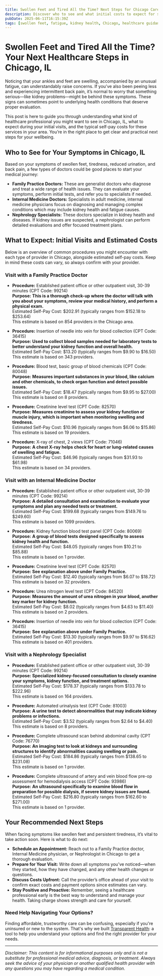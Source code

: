 ```yaml
---
title: Swollen Feet and Tired All the Time? Next Steps for Chicago Care
description: Discover who to see and what initial costs to expect for swollen feet and fatigue in Chicago, IL. Get clear guidance on next steps.
pubDate: 2025-06-11T16:15:39Z
tags: [swollen feet, fatigue, kidney health, Chicago, healthcare guidance, nephrology, internal medicine, family practice]
---
```


# Swollen Feet and Tired All the Time? Your Next Healthcare Steps in Chicago, IL

Noticing that your ankles and feet are swelling, accompanied by an unusual fatigue, can understandably raise concerns. If you’ve also been peeing less and experiencing intermittent back pain, it’s normal to worry that something serious—like kidney problems—might be behind these symptoms. These signs can sometimes point to underlying health conditions that deserve proper evaluation.

This post is here to guide you through understanding what kind of healthcare professional you might want to see in Chicago, IL, what to expect during your initial visits, and the typical self-pay costs for these services in your area. You’re in the right place to get clear and practical next steps for your wellbeing.

## Who to See for Your Symptoms in Chicago, IL

Based on your symptoms of swollen feet, tiredness, reduced urination, and back pain, a few types of doctors could be good places to start your medical journey:

- **Family Practice Doctors:** These are generalist doctors who diagnose and treat a wide range of health issues. They can evaluate your symptoms, perform initial tests, and refer you to specialists if needed.
- **Internal Medicine Doctors:** Specialists in adult medicine, internal medicine physicians focus on diagnosing and managing complex conditions which may include kidney health and fatigue causes.
- **Nephrology Specialists:** These doctors specialize in kidney health and diseases. If kidney issues are suspected, a nephrologist can perform detailed evaluations and offer focused treatment plans.

## What to Expect: Initial Visits and Estimated Costs

Below is an overview of common procedures you might encounter with each type of provider in Chicago, alongside estimated self-pay costs. Keep in mind these costs can vary, so always confirm with your provider.

### Visit with a Family Practice Doctor

- **Procedure:** Established patient office or other outpatient visit, 30-39 minutes (CPT Code: 99214)  
  **Purpose:** **This is a thorough check-up where the doctor will talk with you about your symptoms, review your medical history, and perform a physical exam.**  
  Estimated Self-Pay Cost: $202.91 (typically ranges from $152.18 to $253.64)  
  This estimate is based on 854 providers in the Chicago area.

- **Procedure:** Insertion of needle into vein for blood collection (CPT Code: 36415)  
  **Purpose:** **Used to collect blood samples needed for laboratory tests to better understand your kidney function and overall health.**  
  Estimated Self-Pay Cost: $13.20 (typically ranges from $9.90 to $16.50)  
  This estimate is based on 343 providers.

- **Procedure:** Blood test, basic group of blood chemicals (CPT Code: 80048)  
  **Purpose:** **Measures important substances in your blood, like calcium and other chemicals, to check organ function and detect possible issues.**  
  Estimated Self-Pay Cost: $18.47 (typically ranges from $9.95 to $27.00)  
  This estimate is based on 8 providers.

- **Procedure:** Creatinine level test (CPT Code: 82570)  
  **Purpose:** **Measures creatinine to assess your kidney function or muscle injury, which is important when monitoring swelling and tiredness.**  
  Estimated Self-Pay Cost: $10.96 (typically ranges from $6.06 to $15.86)  
  This estimate is based on 19 providers.

- **Procedure:** X-ray of chest, 2 views (CPT Code: 71046)  
  **Purpose:** **A chest X-ray helps check for heart or lung-related causes of swelling and fatigue.**  
  Estimated Self-Pay Cost: $46.96 (typically ranges from $31.93 to $61.98)  
  This estimate is based on 34 providers.

### Visit with an Internal Medicine Doctor

- **Procedure:** Established patient office or other outpatient visit, 30-39 minutes (CPT Code: 99214)  
  **Purpose:** **A detailed consultation and examination to evaluate your symptoms and plan any needed tests or treatment.**  
  Estimated Self-Pay Cost: $199.68 (typically ranges from $149.76 to $249.60)  
  This estimate is based on 1099 providers.

- **Procedure:** Kidney function blood test panel (CPT Code: 80069)  
  **Purpose:** **A group of blood tests designed specifically to assess kidney health and function.**  
  Estimated Self-Pay Cost: $48.05 (typically ranges from $10.21 to $85.88)  
  This estimate is based on 1 provider.

- **Procedure:** Creatinine level test (CPT Code: 82570)  
  **Purpose:** **See explanation above under Family Practice.**  
  Estimated Self-Pay Cost: $12.40 (typically ranges from $6.07 to $18.72)  
  This estimate is based on 32 providers.

- **Procedure:** Urea nitrogen level test (CPT Code: 84520)  
  **Purpose:** **Measures the amount of urea nitrogen in your blood, another key marker for kidney function.**  
  Estimated Self-Pay Cost: $8.02 (typically ranges from $4.63 to $11.40)  
  This estimate is based on 2 providers.

- **Procedure:** Insertion of needle into vein for blood collection (CPT Code: 36415)  
  **Purpose:** **See explanation above under Family Practice.**  
  Estimated Self-Pay Cost: $13.30 (typically ranges from $9.97 to $16.62)  
  This estimate is based on 401 providers.

### Visit with a Nephrology Specialist

- **Procedure:** Established patient office or other outpatient visit, 30-39 minutes (CPT Code: 99214)  
  **Purpose:** **Specialized kidney-focused consultation to closely examine your symptoms, kidney function, and treatment options.**  
  Estimated Self-Pay Cost: $178.37 (typically ranges from $133.78 to $222.96)  
  This estimate is based on 164 providers.

- **Procedure:** Automated urinalysis test (CPT Code: 81003)  
  **Purpose:** **A urine test to detect abnormalities that may indicate kidney problems or infections.**  
  Estimated Self-Pay Cost: $3.52 (typically ranges from $2.64 to $4.40)  
  This estimate is based on 8 providers.

- **Procedure:** Complete ultrasound scan behind abdominal cavity (CPT Code: 76770)  
  **Purpose:** **An imaging test to look at kidneys and surrounding structures to identify abnormalities causing swelling or pain.**  
  Estimated Self-Pay Cost: $184.86 (typically ranges from $138.65 to $231.08)  
  This estimate is based on 1 provider.

- **Procedure:** Complete ultrasound of artery and vein blood flow pre-op assessment for hemodialysis access (CPT Code: 93986)  
  **Purpose:** **An ultrasound specifically to examine blood flow in preparation for possible dialysis, if severe kidney issues are found.**  
  Estimated Self-Pay Cost: $216.80 (typically ranges from $162.60 to $271.00)  
  This estimate is based on 1 provider.

## Your Recommended Next Steps

When facing symptoms like swollen feet and persistent tiredness, it’s vital to take action soon. Here is what to do next:

- **Schedule an Appointment:** Reach out to a Family Practice doctor, Internal Medicine physician, or Nephrologist in Chicago to get a thorough evaluation.
- **Prepare for Your Visit:** Write down all symptoms you’ve noticed—when they started, how they have changed, and any other health changes or questions.
- **Discuss Costs Upfront:** Call the provider’s office ahead of your visit to confirm exact costs and payment options since estimates can vary.
- **Stay Positive and Proactive:** Remember, seeing a healthcare professional early is the best way to understand and manage your health. Taking charge shows strength and care for yourself.

### Need Help Navigating Your Options?

Finding affordable, trustworthy care can be confusing, especially if you're uninsured or new to the system. That's why we built [Transparent Health](https://transparenthealth.ai): a tool to help you understand your options and find the right provider for your needs.

---

*Disclaimer: This content is for informational purposes only and is not a substitute for professional medical advice, diagnosis, or treatment. Always seek the advice of your physician or another qualified health provider with any questions you may have regarding a medical condition.*